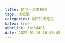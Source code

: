 ```yaml
---
title: 题型——洛求极限
tags: 求极限
categories: 考研知识笔记
katex: true
abbrlink: fbc6d405
date: 2022-09-10 16:30:48
---
```

